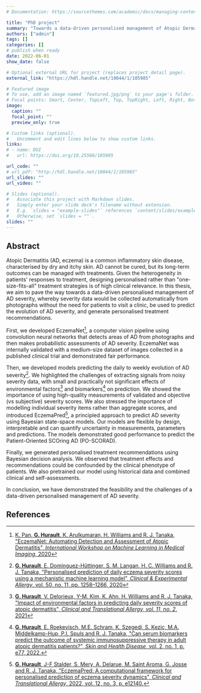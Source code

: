 ```yaml
---
# Documentation: https://sourcethemes.com/academic/docs/managing-content/

title: "PhD project"
summary: "Towards a data-driven personalised management of Atopic Dermatitis severity."
authors: ["admin"]
tags: []
categories: []
# publish when ready
date: 2022-06-01
show_date: false

# Optional external URL for project (replaces project detail page).
external_link: "https://hdl.handle.net/10044/1/105985"

# Featured image
# To use, add an image named `featured.jpg/png` to your page's folder.
# Focal points: Smart, Center, TopLeft, Top, TopRight, Left, Right, BottomLeft, Bottom, BottomRight.
image:
  caption: ""
  focal_point: ""
  preview_only: true

# Custom links (optional).
#   Uncomment and edit lines below to show custom links.
links:
# - name: DOI
#   url: https://doi.org/10.25560/105985

url_code: ""
# url_pdf: "http://hdl.handle.net/10044/1/105985"
url_slides: ""
url_video: ""

# Slides (optional).
#   Associate this project with Markdown slides.
#   Simply enter your slide deck's filename without extension.
#   E.g. `slides = "example-slides"` references `content/slides/example-slides.md`.
#   Otherwise, set `slides = ""`.
slides: ""
---
```


## Abstract

Atopic Dermatitis (AD, eczema) is a common inflammatory skin disease, characterised by dry and itchy skin.
AD cannot be cured, but its long-term outcomes can be managed with treatments.
Given the heterogeneity in patients' responses to treatment, designing personalised rather than "one-size-fits-all" treatment strategies is of high clinical relevance.
In this thesis, we aim to pave the way towards a data-driven personalised management of AD severity, whereby severity data would be collected automatically from photographs without the need for patients to visit a clinic, be used to predict the evolution of AD severity, and generate personalised treatment recommendations.

First, we developed EczemaNet[^2020-eczemanet], a computer vision pipeline using convolution neural networks that detects areas of AD from photographs and then makes probabilistic assessments of AD severity.
EczemaNet was internally validated with a medium-size dataset of images collected in a published clinical trial and demonstrated fair performance.

Then, we developed models predicting the daily to weekly evolution of AD severity[^2020-mechanistic-ml].
We highlighted the challenges of extracting signals from noisy severity data, with small and practically not significant effects of environmental factors[^2020-pollution] and biomarkers[^2020-ssm-biomarkers] on prediction.
We showed the importance of using high-quality measurements of validated and objective (vs subjective) severity scores.
We also stressed the importance of modelling individual severity items rather than aggregate scores, and introduced EczemaPred[^2022-eczemapred], a principled approach to predict AD severity using Bayesian state-space models.
Our models are flexible by design, interpretable and can quantify uncertainty in measurements, parameters and predictions.
The models demonstrated good performance to predict the Patient-Oriented SCOring AD (PO-SCORAD).

Finally, we generated personalised treatment recommendations using Bayesian decision analysis.
We observed that treatment effects and recommendations could be confounded by the clinical phenotype of patients.
We also pretrained our model using historical data and combined clinical and self-assessments.

In conclusion, we have demonstrated the feasibility and the challenges of a data-driven personalised management of AD severity.

## References

[^2020-eczemanet]: [K. Pan,  **G. Hurault**, K. Arulkumaran, H. Williams and R. J. Tanaka,
"EczemaNet: Automating Detection and Assessment of Atopic Dermatitis",
*International Workshop on Machine Learning in Medical Imaging*, 2020](https://doi.org/10.1007/978-3-030-59861-7_23)

[^2020-mechanistic-ml]: [**G. Hurault**, E. Domínguez-Hüttinger, S. M. Langan, H. C. Williams and R. J. Tanaka,
"Personalised prediction of daily eczema severity scores using a mechanistic machine learning model",
*Clinical \& Experimental Allergy*, vol. 50, no. 11, pp. 1258–1266, 2020](https://doi.org/10.1111/cea.13717)

[^2020-ssm-biomarkers]: [**G. Hurault**, E. Roekevisch, M.E. Schram, K. Szegedi, S. Kezic, M.A. Middelkamp-Hup, P.I. Spuls and R. J. Tanaka,
"Can serum biomarkers predict the outcome of systemic immunosuppressive therapy in adult atopic dermatitis patients?",
*Skin and Health Disease*, vol. 2, no. 1, p. e77, 2022.](https://doi.org/10.1002/ski2.77)

[^2020-pollution]: [**G. Hurault**, V. Delorieux, Y-M. Kim, K. Ahn, H. Williams and R. J. Tanaka,
"Impact of environmental factors in predicting daily severity scores of atopic dermatitis",
*Clinical and Translational Allergy, vol. 11, no. 2*, 2021](https://doi.org/10.1002/clt2.12019)

[^2022-eczemapred]: [**G. Hurault**, J-F Stalder, S. Mery, A. Delarue, M. Saint Aroma, G. Josse and R. J. Tanaka,
"EczemaPred: A computational framework for personalised prediction of eczema severity dynamics",
*Clinical and Translational Allergy*, 2022, vol. 12, no. 3, p. e12140.](https://doi.org/10.1002/clt2.12140)

